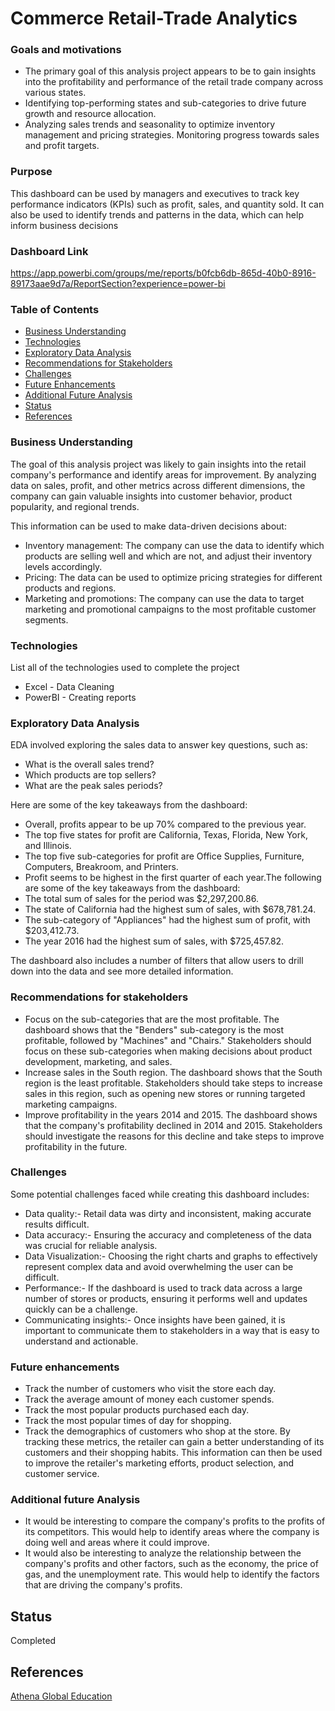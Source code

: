 # Commerce Retail-Trade Analytics

### Goals and motivations
- The primary goal of this analysis project appears to be to gain insights into the profitability and performance of the retail trade company across various states. 
- Identifying top-performing states and sub-categories to drive future growth and resource allocation.
- Analyzing sales trends and seasonality to optimize inventory management and pricing strategies. Monitoring progress towards sales and profit targets.
	
### Purpose
  This dashboard can be used by managers and executives to track key performance indicators (KPIs) such as profit, sales, and quantity sold. It can also be used to identify trends and patterns in the data, which can help inform business decisions

### Dashboard Link 
 https://app.powerbi.com/groups/me/reports/b0fcb6db-865d-40b0-8916-89173aae9d7a/ReportSection?experience=power-bi

### Table of Contents

- [Business Understanding](#business-understanding)
- [Technologies](#technologies)
- [Exploratory Data Analysis](#exploratory-data-analysis)
- [Recommendations for Stakeholders](#recommendations-for-stakeholders)
- [Challenges](#challenges)
- [Future Enhancements](#future-enhancements)
- [Additional Future Analysis](#additional-future-analysis)
- [Status](#status)
- [References](#references)

 ### Business Understanding
 The goal of this analysis project was likely to gain insights into the retail company's performance and identify areas for improvement. By analyzing data on sales, profit, and other metrics across different dimensions, the company can gain valuable insights into customer behavior, product popularity, and regional trends.
 
 This information can be used to make data-driven decisions about:
- Inventory management: The company can use the data to identify which products are selling well and which are not, and adjust their inventory levels accordingly.
- Pricing: The data can be used to optimize pricing strategies for different products and regions.
- Marketing and promotions: The company can use the data to target marketing and promotional campaigns to the most profitable customer segments.

### Technologies
List all of the technologies  used to complete the project	
- Excel - Data Cleaning
- PowerBI - Creating reports

### Exploratory Data Analysis
 EDA involved exploring the sales data to answer key questions, such as:
- What is the overall sales trend?
- Which products are top sellers?
- What are the peak sales periods?

Here are some of the key takeaways from the dashboard: 
		
- Overall, profits appear to be up 70% compared to the previous year.
- The top five states for profit are California, Texas, Florida, New York, and Illinois.
- The top five sub-categories for profit are Office Supplies, Furniture, Computers, Breakroom, and Printers.
- Profit seems to be highest in the first quarter of each year.The following are some of the key takeaways from the dashboard:
- The total sum of sales for the period was $2,297,200.86.
- The state of California had the highest sum of sales, with $678,781.24.
- The sub-category of "Appliances" had the highest sum of profit, with $203,412.73.
- The year 2016 had the highest sum of sales, with $725,457.82.
		
The dashboard also includes a number of filters that allow users to drill down into the data and see more detailed information.

### Recommendations for stakeholders
- Focus on the sub-categories that are the most profitable. The dashboard shows that the "Benders" sub-category is the most profitable, followed by "Machines" and "Chairs." Stakeholders should focus on these sub-categories when making decisions about product development, marketing, and sales.
- Increase sales in the South region. The dashboard shows that the South region is the least profitable. Stakeholders should take steps to increase sales in this region, such as opening new stores or running targeted marketing campaigns.
- Improve profitability in the years 2014 and 2015. The dashboard shows that the company's profitability declined in 2014 and 2015. Stakeholders should investigate the reasons for this decline and take steps to improve profitability in the future.
		 
### Challenges
Some potential challenges faced while creating this dashboard includes:

- Data quality:- Retail data was dirty and inconsistent, making accurate results difficult.
- Data accuracy:- Ensuring the accuracy and completeness of the data was crucial for reliable analysis.
- Data Visualization:- Choosing the right charts and graphs to effectively represent complex data and avoid overwhelming the user can be difficult.
- Performance:- If the dashboard is used to track data across a large number of stores or products, ensuring it performs well and updates quickly can be a challenge.
- Communicating insights:- Once insights have been gained, it is important to communicate them to stakeholders in a way that is easy to understand and actionable.

### Future enhancements
- Track the number of customers who visit the store each day.
- Track the average amount of money each customer spends.
- Track the most popular products purchased each day.
- Track the most popular times of day for shopping.
- Track the demographics of customers who shop at the store.
  By tracking these metrics, the retailer can gain a better understanding of its customers and their shopping habits. This information can then be used to improve the retailer's marketing efforts, product selection, and customer service.


### Additional future Analysis
- It would be interesting to compare the company's profits to the profits of its competitors. This would help to identify areas where the company is doing well and areas where it could improve.
- It would also be interesting to analyze the relationship between the company's profits and other factors, such as the economy, the price of gas, and the unemployment rate. This would help to identify the factors that are driving the company's profits.
	
## Status
Completed

## References
[Athena Global Education](https://uniathena.com)
